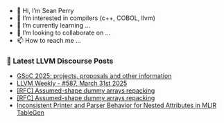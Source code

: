 - 👋 Hi, I’m Sean Perry
- 👀 I’m interested in compilers (c++, COBOL, llvm)
- 🌱 I’m currently learning ...
- 💞️ I’m looking to collaborate on ...
- 📫 How to reach me ...

<!---
s66perry/s66perry is a ✨ special ✨ repository because its `README.md` (this file) appears on your GitHub profile.
You can click the Preview link to take a look at your changes.
--->
### 📕 Latest LLVM Discourse Posts

<!-- DISCOURSE-LLVM:START -->
- [GSoC 2025: projects, proposals and other information](https://discourse.llvm.org/t/gsoc-2025-projects-proposals-and-other-information/85035#post_8)
- [LLVM Weekly - #587, March 31st 2025](https://discourse.llvm.org/t/llvm-weekly-587-march-31st-2025/85590#post_1)
- [[RFC] Assumed-shape dummy arrays repacking](https://discourse.llvm.org/t/rfc-assumed-shape-dummy-arrays-repacking/85589#post_2)
- [[RFC] Assumed-shape dummy arrays repacking](https://discourse.llvm.org/t/rfc-assumed-shape-dummy-arrays-repacking/85589#post_1)
- [Inconsistent Printer and Parser Behavior for Nested Attributes in MLIR TableGen](https://discourse.llvm.org/t/inconsistent-printer-and-parser-behavior-for-nested-attributes-in-mlir-tablegen/85585#post_2)
<!-- DISCOURSE-LLVM:END -->
